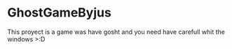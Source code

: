 # GhostGameByjus
This proyect is a game was have gosht and you need have carefull whit the windows >:D
